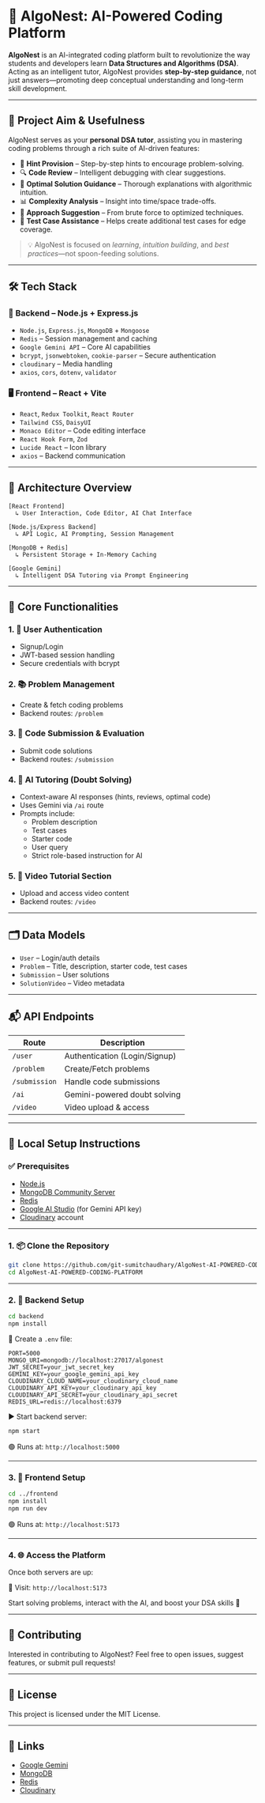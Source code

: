 
# 🚀 AlgoNest: AI-Powered Coding Platform

**AlgoNest** is an AI-integrated coding platform built to revolutionize the way students and developers learn **Data Structures and Algorithms (DSA)**. Acting as an intelligent tutor, AlgoNest provides **step-by-step guidance**, not just answers—promoting deep conceptual understanding and long-term skill development.

---

## 🎯 Project Aim & Usefulness

AlgoNest serves as your **personal DSA tutor**, assisting you in mastering coding problems through a rich suite of AI-driven features:

- 🧠 **Hint Provision** – Step-by-step hints to encourage problem-solving.
- 🔍 **Code Review** – Intelligent debugging with clear suggestions.
- 🧮 **Optimal Solution Guidance** – Thorough explanations with algorithmic intuition.
- 📊 **Complexity Analysis** – Insight into time/space trade-offs.
- 🧭 **Approach Suggestion** – From brute force to optimized techniques.
- 🧪 **Test Case Assistance** – Helps create additional test cases for edge coverage.

> 💡 AlgoNest is focused on *learning*, *intuition building*, and *best practices*—not spoon-feeding solutions.

---

## 🛠️ Tech Stack

### 🔧 Backend – Node.js + Express.js
- `Node.js`, `Express.js`, `MongoDB` + `Mongoose`
- `Redis` – Session management and caching
- `Google Gemini API` – Core AI capabilities
- `bcrypt`, `jsonwebtoken`, `cookie-parser` – Secure authentication
- `cloudinary` – Media handling
- `axios`, `cors`, `dotenv`, `validator`

### 🖥️ Frontend – React + Vite
- `React`, `Redux Toolkit`, `React Router`
- `Tailwind CSS`, `DaisyUI`
- `Monaco Editor` – Code editing interface
- `React Hook Form`, `Zod`
- `Lucide React` – Icon library
- `axios` – Backend communication

---

## 🧱 Architecture Overview

```text
[React Frontend]
  ↳ User Interaction, Code Editor, AI Chat Interface

[Node.js/Express Backend]
  ↳ API Logic, AI Prompting, Session Management

[MongoDB + Redis]
  ↳ Persistent Storage + In-Memory Caching

[Google Gemini]
  ↳ Intelligent DSA Tutoring via Prompt Engineering
```

---

## 🔑 Core Functionalities

### 1. 👤 User Authentication
- Signup/Login
- JWT-based session handling
- Secure credentials with bcrypt

### 2. 📚 Problem Management
- Create & fetch coding problems
- Backend routes: `/problem`

### 3. 🧾 Code Submission & Evaluation
- Submit code solutions
- Backend routes: `/submission`

### 4. 🤖 AI Tutoring (Doubt Solving)
- Context-aware AI responses (hints, reviews, optimal code)
- Uses Gemini via `/ai` route
- Prompts include:
  - Problem description
  - Test cases
  - Starter code
  - User query
  - Strict role-based instruction for AI

### 5. 🎥 Video Tutorial Section
- Upload and access video content
- Backend routes: `/video`

---

## 🗂️ Data Models

- `User` – Login/auth details
- `Problem` – Title, description, starter code, test cases
- `Submission` – User solutions
- `SolutionVideo` – Video metadata

---

## 📬 API Endpoints

| Route        | Description                     |
|--------------|---------------------------------|
| `/user`      | Authentication (Login/Signup)  |
| `/problem`   | Create/Fetch problems          |
| `/submission`| Handle code submissions        |
| `/ai`        | Gemini-powered doubt solving   |
| `/video`     | Video upload & access          |

---

## 🧪 Local Setup Instructions

### ✅ Prerequisites
- [Node.js](https://nodejs.org/en/download/)
- [MongoDB Community Server](https://www.mongodb.com/try/download/community)
- [Redis](https://redis.io/download/)
- [Google AI Studio](https://aistudio.google.com/) (for Gemini API key)
- [Cloudinary](https://cloudinary.com/) account

---

### 1. 📦 Clone the Repository

```bash
git clone https://github.com/git-sumitchaudhary/AlgoNest-AI-POWERED-CODING-PLATFORM.git
cd AlgoNest-AI-POWERED-CODING-PLATFORM
```

---

### 2. 🔧 Backend Setup

```bash
cd backend
npm install
```

📄 Create a `.env` file:

```env
PORT=5000
MONGO_URI=mongodb://localhost:27017/algonest
JWT_SECRET=your_jwt_secret_key
GEMINI_KEY=your_google_gemini_api_key
CLOUDINARY_CLOUD_NAME=your_cloudinary_cloud_name
CLOUDINARY_API_KEY=your_cloudinary_api_key
CLOUDINARY_API_SECRET=your_cloudinary_api_secret
REDIS_URL=redis://localhost:6379
```

▶️ Start backend server:

```bash
npm start
```

🟢 Runs at: `http://localhost:5000`

---

### 3. 🎨 Frontend Setup

```bash
cd ../frontend
npm install
npm run dev
```

🟢 Runs at: `http://localhost:5173`

---

### 4. 🌐 Access the Platform

Once both servers are up:

🔗 Visit: `http://localhost:5173`

Start solving problems, interact with the AI, and boost your DSA skills 🚀

---

## 🙌 Contributing

Interested in contributing to AlgoNest? Feel free to open issues, suggest features, or submit pull requests!

---

## 📄 License

This project is licensed under the MIT License.

---

## 🔗 Links

- [Google Gemini](https://aistudio.google.com/)
- [MongoDB](https://www.mongodb.com/)
- [Redis](https://redis.io/)
- [Cloudinary](https://cloudinary.com/)
